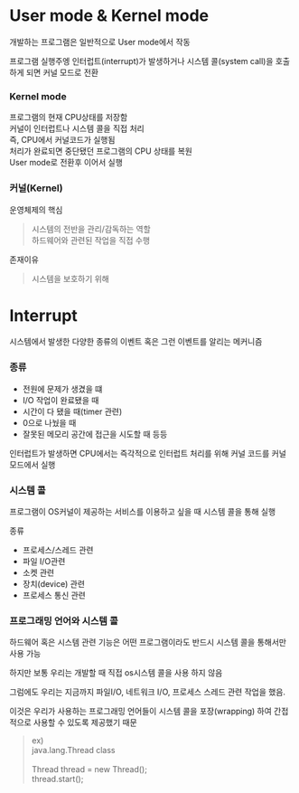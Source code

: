 # User mode & Kernel mode
개발하는 프로그램은 일반적으로 User mode에서 작동

프로그램 실행주엥 인터럽트(interrupt)가 발생하거나
시스템 콜(system call)을 호출하게 되면 커널 모드로 전환

### Kernel mode
프로그램의 현재 CPU상태를 저장함   
커널이 인터럽트나 시스템 콜을 직접 처리   
즉, CPU에서 커널코드가 실행됨   
처리가 완료되면 중단됐던 프로그램의 CPU 상태를 복원   
User mode로 전환후 이어서 실행

### 커널(Kernel)
운영체제의 핵심   
>시스템의 전반을 관리/감독하는 역할   
하드웨어와 관련된 작업을 직접 수행

존재이유   
>시스템을 보호하기 위해

# Interrupt
시스템에서 발생한 다양한 종류의 이벤트 혹은 그런 이벤트를 알리는 메커니즘

### 종류
- 전원에 문제가 생겼을 떄
- I/O 작업이 완료됐을 때
- 시간이 다 됐을 때(timer 관련)
- 0으로 나눴을 때
- 잘못된 메모리 공간에 접근을 시도할 때
등등

인터럽트가 발생하면 CPU에서는 즉각적으로 인터럽트 처리를 위해 커널 코드를 커널 모드에서 실행

### 시스템 콜
프로그램이 OS커널이 제공하는 서비스를 이용하고 싶을 때
시스템 콜을 통해 실행

종류
- 프로세스/스레드 관련
- 파일 I/O관련
- 소켓 관련
- 장치(device) 관련
- 프로세스 통신 관련


### 프로그래밍 언어와 시스템 콜
하드웨어 혹은 시스템 관련 기능은
어떤 프로그램이라도 반드시 시스템 콜을 통해서만 사용 가능

하지만 보통 우리는 개발할 때 직접 os시스템 콜을 사용 하지 않음

그럼에도 우리는 지금까지 파일I/O, 네트워크 I/O, 프로세스 스레드 관련 작업을 했음.

이것은 우리가 사용하는 프로그래밍 언어들이 시스템 콜을 포장(wrapping) 하여 간접적으로 사용할 수 있도록 제공했기 때문

> ex)    
> java.lang.Thread class   <br><br>
>Thread thread = new Thread();   
>thread.start();